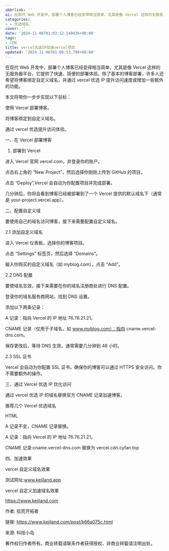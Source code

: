 ```yaml
---
abbrlink: ''
ai: 在现代 Web 开发中，部署个人博客已经变得相当简单，尤其是像 Vercel 这样的无服务...
categories:
- - 优选域名
cover: ''
date: '2024-11-06T01:03:12.540436+08:00'
tags:
- CDN
title: vercel优选IP加速vercel项目
updated: '2024-11-06T01:06:53.798+08:00'
---
```

在现代 Web 开发中，部署个人博客已经变得相当简单，尤其是像 Vercel 这样的无服务器平台，它提供了快速、简便的部署体验。除了基本的博客部署，许多人还希望将博客绑定自定义域名，并通过 vercel 优选 IP 提升访问速度或增加一些额外的功能。

本文将带你一步步实现以下目标：



使用 Vercel 部署博客。

将博客绑定到自定义域名。

通过 vercel 优选提升访问体验。

一、在 Vercel 部署博客

1. 部署到 Vercel

进入 Vercel 官网 vercel.com，并登录你的账户。

点击右上角的 “New Project”，然后选择你刚刚上传到 GitHub 的项目。

点击 “Deploy”,Vercel 会自动为你配置项目并完成部署。

几分钟后，你将会看到博客已经被部署到了一个 Vercel 提供的默认域名下（通常是 your-project.vercel.app）。



二、配置自定义域

要使用自己的域名访问博客，接下来需要配置自定义域名。



2.1 添加自定义域名

进入 Vercel 仪表板，选择你的博客项目。

点击 “Settings” 标签页，然后选择 “Domains”。

输入你购买的自定义域名（如 myblog.com），点击 “Add”。

2.2 DNS 配置

要使域名生效，接下来需要在你的域名注册商处进行 DNS 配置。



登录你的域名服务商网站，找到 DNS 设置。

添加以下两条记录：

A 记录：指向 Vercel 的 IP 地址 76.76.21.21。

CNAME 记录（仅用于子域名，如 www.myblog.com）：指向 cname.vercel-dns.com。

保存更改后，等待 DNS 生效，通常需要几分钟到 48 小时。

2.3 SSL 证书

Vercel 会自动为你配置 SSL 证书，确保你的博客可以通过 HTTPS 安全访问。你不需要额外的操作。



三、通过 Vercel 优选 IP 优化访问

通过 vercel 优选 IP 的域名替换官方 CNAME 记录加速博客。



推荐几个 Vercel 优选域名



HTML

A 记录不变，CNAME 记录替换。



A 记录：指向 Vercel 的 IP 地址 76.76.21.21。

CNAME 记录:cname.vercel-dns.com 替换为 vercel.cdn.cyfan.top

四、加速效果

vercel 自定义域名效果



测试网址:www.kejiland.app











vercel 自定义加速域名效果



https://www.kejiland.com





作者: 拾荒开拓者

链接: https://www.kejiland.com/post/b66a075c.html

来源: 科技小岛

著作权归作者所有。商业转载请联系作者获得授权，非商业转载请注明出处。
